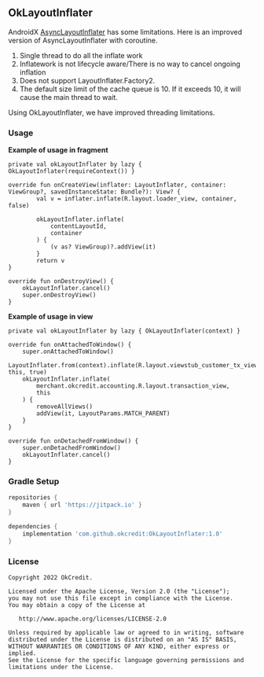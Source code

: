## OkLayoutInflater

AndroidX [AsyncLayoutInflater](https://developer.android.com/reference/androidx/asynclayoutinflater/view/AsyncLayoutInflater) has some limitations. Here is an improved version of AsyncLayoutInflater with coroutine.

1. Single thread to do all the inflate work
2. Inflatework is not lifecycle aware/There is no way to cancel ongoing inflation
3. Does not support LayoutInflater.Factory2.
4. The default size limit of the cache queue is 10. If it exceeds 10, it will cause the main thread to wait.

Using OkLayoutInflater, we have improved threading limitations.


### Usage
 **Example of usage in fragment**

```
private val okLayoutInflater by lazy { OkLayoutInflater(requireContext()) }

override fun onCreateView(inflater: LayoutInflater, container: ViewGroup?, savedInstanceState: Bundle?): View? {
        val v = inflater.inflate(R.layout.loader_view, container, false)

        okLayoutInflater.inflate(
            contentLayoutId,
            container
        ) {
            (v as? ViewGroup)?.addView(it)
        }
        return v
}

override fun onDestroyView() {
    okLayoutInflater.cancel()
    super.onDestroyView()
}
```

 **Example of usage in view**

```
private val okLayoutInflater by lazy { OkLayoutInflater(context) }

override fun onAttachedToWindow() {
    super.onAttachedToWindow()
    LayoutInflater.from(context).inflate(R.layout.viewstub_customer_tx_view, this, true)
    okLayoutInflater.inflate(
        merchant.okcredit.accounting.R.layout.transaction_view,
        this
    ) {
        removeAllViews()
        addView(it, LayoutParams.MATCH_PARENT)
    }
}

override fun onDetachedFromWindow() {
    super.onDetachedFromWindow()
    okLayoutInflater.cancel()
}
```

### Gradle Setup

```gradle
repositories {
    maven { url 'https://jitpack.io' }
}

dependencies {
    implementation 'com.github.okcredit:OkLayoutInflater:1.0'
}
```

### License

    Copyright 2022 OkCredit.

    Licensed under the Apache License, Version 2.0 (the "License");
    you may not use this file except in compliance with the License.
    You may obtain a copy of the License at

       http://www.apache.org/licenses/LICENSE-2.0

    Unless required by applicable law or agreed to in writing, software
    distributed under the License is distributed on an "AS IS" BASIS,
    WITHOUT WARRANTIES OR CONDITIONS OF ANY KIND, either express or implied.
    See the License for the specific language governing permissions and
    limitations under the License.

